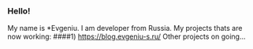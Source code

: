 ### Hello!

My name is *Evgeniu. I am developer from Russia.
My projects thats are now working:
  ####1) https://blog.evgeniu-s.ru/
  Other projects on going...
